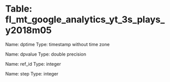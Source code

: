 Table: fl_mt_google_analytics_yt_3s_plays_y2018m05
==================================================

Name: dptime
Type: timestamp without time zone

Name: dpvalue
Type: double precision

Name: ref_id
Type: integer

Name: step
Type: integer

